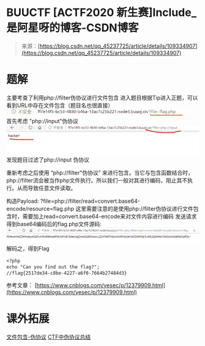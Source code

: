 <!--yml
category: 未分类
date: 2022-04-26 14:47:14
-->

# BUUCTF [ACTF2020 新生赛]Include_是阿星呀的博客-CSDN博客

> 来源：[https://blog.csdn.net/qq_45237725/article/details/109334907](https://blog.csdn.net/qq_45237725/article/details/109334907)

# 题解

主要考查了利用php://filter伪协议进行文件包含
进入题目根据Tip进入正题，可以看到URL中存在文件包含（题目名也很直接）
![在这里插入图片描述](img/d10bb9b94be32f6c8cbdc3dce5298325.png)
首先考虑 "php://input"伪协议
![在这里插入图片描述](img/d2a26c95204e760a4504dedc782ad79c.png)
发现题目过滤了php://input 伪协议

重新考虑之后使用 “php://filter"伪协议” 来进行包含。当它与包含函数结合时，php://filter流会被当作php文件执行。所以我们一般对其进行编码，阻止其不执行。从而导致任意文件读取。

构造Payload: ?file=php://filter/read=convert.base64-encode/resource=flag.php
这里需要注意的是使用php://filter伪协议进行文件包含时，需要加上read=convert.base64-encode来对文件内容进行编码
发送请求得到base64编码后的flag.php文件源码:
![在这里插入图片描述](img/d495452df5fa609d4a01a9d2cc95568a.png)
解码之，得到Flag

```
<?php
echo "Can you find out the flag?";
//flag{2517de34-c8be-4227-a6f0-7664b27484d3} 
```

参考文章：
[https://www.cnblogs.com/yesec/p/12379909.html](https://www.cnblogs.com/yesec/p/12379909.html)

# 课外拓展

[文件包含-伪协议](https://blog.csdn.net/Wu000999/article/details/101925271)
[CTF中伪协议总结](https://blog.csdn.net/qiuyeyijian/article/details/102993218#phpinput_28)